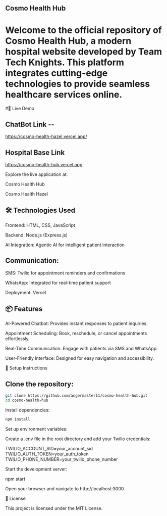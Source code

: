 ## Cosmo Health Hub

# Welcome to the official repository of Cosmo Health Hub, a modern hospital website developed by Team Tech Knights. This platform integrates cutting-edge technologies to provide seamless healthcare services online.

#🚀 Live Demo

## ChatBot Link --
https://cosmo-health-hazel.vercel.app/

## Hospital Base Link 
https://cosmo-health-hub.vercel.app


Explore the live application at:

Cosmo Health Hub

Cosmo Health Hazel

## 🛠️ Technologies Used

Frontend: HTML, CSS, JavaScript

Backend: Node.js (Express.js)

AI Integration: Agentic AI for intelligent patient interaction

## Communication:

SMS: Twilio for appointment reminders and confirmations

WhatsApp: Integrated for real-time patient support

Deployment: Vercel

## 📦 Features

AI-Powered Chatbot: Provides instant responses to patient inquiries.

Appointment Scheduling: Book, reschedule, or cancel appointments effortlessly.

Real-Time Communication: Engage with patients via SMS and WhatsApp.

User-Friendly Interface: Designed for easy navigation and accessibility.

🔧 Setup Instructions

## Clone the repository:
```bash
git clone https://github.com/angermaster11/cosmo-health-hub.git
cd cosmo-health-hub
```


Install dependencies:

```bash
npm install
```

Set up environment variables:

Create a .env file in the root directory and add your Twilio credentials:

TWILIO_ACCOUNT_SID=your_account_sid
TWILIO_AUTH_TOKEN=your_auth_token
TWILIO_PHONE_NUMBER=your_twilio_phone_number


Start the development server:

npm start


Open your browser and navigate to http://localhost:3000.

📄 License

This project is licensed under the MIT License.
